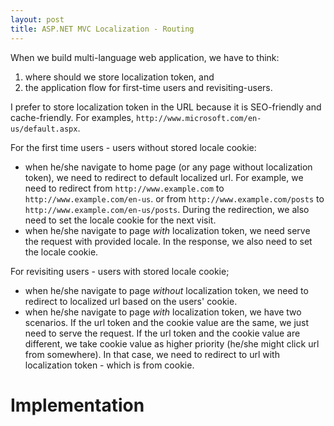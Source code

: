 ```yaml
---
layout: post
title: ASP.NET MVC Localization - Routing
---
```


When we build multi-language web application, we have to think:
  1. where should we store localization token, and
  2. the application flow for first-time users and revisiting-users.

I prefer to store localization token in the URL because it is SEO-friendly and cache-friendly. For examples, `http://www.microsoft.com/en-us/default.aspx`.

For the first time users - users without stored locale cookie:

  - when he/she navigate to home page (or any page without localization token), we need to redirect to default localized url. For example, we need to redirect from `http://www.example.com` to `http://www.example.com/en-us`. or from `http://www.example.com/posts` to `http://www.example.com/en-us/posts`. During the redirection, we also need to set the locale cookie for the next visit.
  - when he/she navigate to page _with_ localization token, we need serve the request with provided locale. In the response, we also need to set the locale cookie.

For revisiting users - users with stored locale cookie;

  - when he/she navigate to page _without_ localization token, we need to redirect to localized url based on the users' cookie.
  - when he/she navigate to page _with_ localization token, we have two scenarios. If the url token and the cookie value are the same, we just need to serve the request. If the url token and the cookie value are different, we take cookie value as higher priority (he/she might click url from somewhere). In that case, we need to redirect to url with localization token - which is from cookie.

# Implementation





